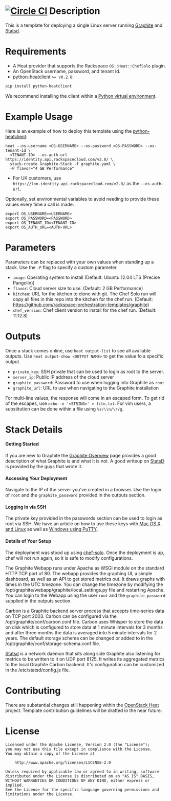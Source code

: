 [![Circle CI](https://circleci.com/gh/rackspace-orchestration-templates/graphite/tree/master.png?style=shield)](https://circleci.com/gh/rackspace-orchestration-templates/graphite)
Description
===========

This is a template for deploying a single Linux server running
[Graphite](http://graphite.readthedocs.org) and
[Statsd](https://github.com/etsy/statsd/).

Requirements
============
* A Heat provider that supports the Rackspace `OS::Heat::ChefSolo` plugin.
* An OpenStack username, password, and tenant id.
* [python-heatclient](https://github.com/openstack/python-heatclient)
`>= v0.2.8`:

```bash
pip install python-heatclient
```

We recommend installing the client within a [Python virtual
environment](http://www.virtualenv.org/).

Example Usage
=============
Here is an example of how to deploy this template using the
[python-heatclient](https://github.com/openstack/python-heatclient):

```
heat --os-username <OS-USERNAME> --os-password <OS-PASSWORD> --os-tenant-id \
  <TENANT-ID> --os-auth-url https://identity.api.rackspacecloud.com/v2.0/ \
  stack-create Graphite-Stack -f graphite.yaml \
  -P flavor="4 GB Performance"
```

* For UK customers, use `https://lon.identity.api.rackspacecloud.com/v2.0/` as
the `--os-auth-url`.

Optionally, set environmental variables to avoid needing to provide these
values every time a call is made:

```
export OS_USERNAME=<USERNAME>
export OS_PASSWORD=<PASSWORD>
export OS_TENANT_ID=<TENANT-ID>
export OS_AUTH_URL=<AUTH-URL>
```

Parameters
==========
Parameters can be replaced with your own values when standing up a stack. Use
the `-P` flag to specify a custom parameter.

* `image`: Operating system to install (Default: Ubuntu 12.04 LTS (Precise
  Pangolin))
* `flavor`: Cloud server size to use. (Default: 2 GB Performance)
* `kitchen`: URL for the kitchen to clone with git. The Chef Solo run will copy
  all files in this repo into the kitchen for the chef run. (Default:
  https://github.com/rackspace-orchestration-templates/graphite)
* `chef_version`: Chef client version to install for the chef run.  (Default:
  11.12.8)

Outputs
=======
Once a stack comes online, use `heat output-list` to see all available outputs.
Use `heat output-show <OUTPUT NAME>` to get the value fo a specific output.

* `private_key`: SSH private that can be used to login as root to the server.
* `server_ip`: Public IP address of the cloud server
* `graphite_password`: Password to use when logging into Graphite as `root`
* `graphite_url`: URL to use when navigating to the Graphite installation

For multi-line values, the response will come in an escaped form. To get rid of
the escapes, use `echo -e '<STRING>' > file.txt`. For vim users, a substitution
can be done within a file using `%s/\\n/\r/g`.

Stack Details
=============
#### Getting Started
If you are new to Graphite the [Graphite
Overview](http://graphite.readthedocs.org/en/latest/overview.html) page
provides a good description of what Graphite is and what it is not. A good
writeup on
[StatsD](http://codeascraft.com/2011/02/15/measure-anything-measure-everything/)
is provided by the guys that wrote it.

#### Accessing Your Deployment
Navigate to the IP of the server you've created in a browser. Use the login of
`root` and the `graphite_password` provided in the outputs section.

#### Logging In via SSH
The private key provided in the passwords section can be used to login as root
via SSH. We have an article on how to use these keys with [Mac OS X and
Linux](http://www.rackspace.com/knowledge_center/article/logging-in-with-a-ssh-private-key-on-linuxmac)
as well as [Windows using
PuTTY](http://www.rackspace.com/knowledge_center/article/logging-in-with-a-ssh-private-key-on-windows).

#### Details of Your Setup
The deployment was stood up using
[chef-solo](http://docs.opscode.com/chef_solo.html). Once the deployment is up,
chef will not run again, so it is safe to modify configurations.

The Graphite Webapp runs under Apache as WSGI module on the standard HTTP TCP
port of 80. The webapp provides the graphing UI, a simple dashboard, as well as
an API to get stored metrics out. It draws graphs with times in the UTC
timezone. You can change the timezone by modifying the
/opt/graphite/webapp/graphite/local_settings.py file and restarting Apache. You
can login to the Webapp using the user `root` and the `graphite_password`
supplied in the outputs section.

Carbon is a Graphite backend server process that accepts time-series data on
TCP port 2003. Carbon can be configured via the /opt/graphite/conf/carbon.conf
file. Carbon uses Whisper to store the data on disk which is configured to
store data at 1 minute intervals for 3 months and after three months the data
is averaged into 5 minute intervals for 2 years. The default storage schema can
be changed or added to in the /opt/graphite/conf/storage-schema.conf file.

[Statsd](https://github.com/etsy/statsd/) is a network daemon that sits along
side Graphite also listening for metrics to be written to it on UDP port 8125.
It writes its aggregated metrics to the local Graphite Carbon backend. It's
configuration can be customized in the /etc/statsd/config.js file.

Contributing
============
There are substantial changes still happening within the [OpenStack
Heat](https://wiki.openstack.org/wiki/Heat) project. Template contribution
guidelines will be drafted in the near future.

License
=======
```
Licensed under the Apache License, Version 2.0 (the "License");
you may not use this file except in compliance with the License.
You may obtain a copy of the License at

    http://www.apache.org/licenses/LICENSE-2.0

Unless required by applicable law or agreed to in writing, software
distributed under the License is distributed on an "AS IS" BASIS,
WITHOUT WARRANTIES OR CONDITIONS OF ANY KIND, either express or implied.
See the License for the specific language governing permissions and
limitations under the License.
```
